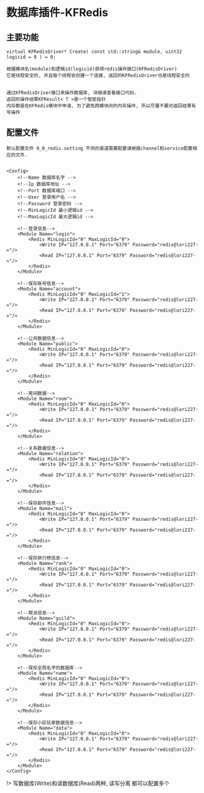 # 数据库插件-KFRedis


## 主要功能
	
	virtual KFRedisDriver* Create( const std::string& module, uint32 logicid = 0 ) = 0;
	
	根据模块名(module)和逻辑id(logicid)获得redis操作接口(KFRedisDriver)
	它是线程安全的, 并且每个线程会创建一个连接, 返回的KFRedisDriver也是线程安全的

	
	通过KFRedisDriver接口来操作数据库, 详细请查看接口代码.
	返回的操作结果KFResult< T >是一个智能指针
	内存都是在KFRedis模块中申请, 为了避免跨模块间的内存操作, 所以尽量不要对返回结果有写操作
	
	
## 配置文件
	
	默认配置文件 0_0_redis.setting 不同的渠道需要配置请根据channel和service配置相应的文件.
	
	
 	<Config>
		<!--Name 数据库名字 -->
		<!--Ip 数据库地址 -->
		<!--Port 数据库端口 -->
		<!--User 登录用户名 -->
		<!--Password 登录密码 -->
		<!--MinLogicId 最小逻辑id -->
		<!--MaxLogicId 最大逻辑id -->
	
		<!--登录信息-->
		<Module Name="login">
			<Redis MinLogicId="0" MaxLogicId="0">
				<Write IP="127.0.0.1" Port="6379" Password="redis@lori227-="/>
				<Read IP="127.0.0.1" Port="6379" Password="redis@lori227-="/>
			</Redis>			 
		</Module>
	
		<!--保存账号信息-->
		<Module Name="account">
			<Redis MinLogicId="0" MaxLogicId="1">
				<Write IP="127.0.0.1" Port="6379" Password="redis@lori227-="/>
				<Read IP="127.0.0.1" Port="6379" Password="redis@lori227-="/>
			</Redis>			 
		</Module>
	
		<!--公共数据信息-->
		<Module Name="public">
			<Redis MinLogicId="0" MaxLogicId="0">
				<Write IP="127.0.0.1" Port="6379" Password="redis@lori227-="/>
				<Read IP="127.0.0.1" Port="6379" Password="redis@lori227-="/>
			</Redis>			 
		</Module>
	
		<!--房间数据-->
		<Module Name="room">
			<Redis MinLogicId="0" MaxLogicId="0">
				<Write IP="127.0.0.1" Port="6379" Password="redis@lori227-="/>
				<Read IP="127.0.0.1" Port="6379" Password="redis@lori227-="/>
			</Redis>			 
		</Module>
	
		<!--关系数据信息-->
		<Module Name="relation">
			<Redis MinLogicId="0" MaxLogicId="0">
				<Write IP="127.0.0.1" Port="6379" Password="redis@lori227-="/>
				<Read IP="127.0.0.1" Port="6379" Password="redis@lori227-="/>
			</Redis>			 
		</Module>
	
		<!--保存邮件信息-->
		<Module Name="mail">
			<Redis MinLogicId="0" MaxLogicId="0">
				<Write IP="127.0.0.1" Port="6379" Password="redis@lori227-="/>
				<Read IP="127.0.0.1" Port="6379" Password="redis@lori227-="/>
			</Redis>			 
		</Module>
	
		<!--保存排行榜信息-->
		<Module Name="rank">
			<Redis MinLogicId="0" MaxLogicId="0">
				<Write IP="127.0.0.1" Port="6379" Password="redis@lori227-="/>
				<Read IP="127.0.0.1" Port="6379" Password="redis@lori227-="/>
			</Redis>			 
		</Module>
	
		<!--帮派信息-->
		<Module Name="guild">
			<Redis MinLogicId="0" MaxLogicId="0">
				<Write IP="127.0.0.1" Port="6379" Password="redis@lori227-="/>
				<Read IP="127.0.0.1" Port="6379" Password="redis@lori227-="/>
			</Redis>			 
		</Module>
	
		<!--保存全局名字的数据库-->
		<Module Name="name">
			<Redis MinLogicId="0" MaxLogicId="0">
				<Write IP="127.0.0.1" Port="6379" Password="redis@lori227-="/>
				<Read IP="127.0.0.1" Port="6379" Password="redis@lori227-="/>
			</Redis>			 
		</Module>
	
		<!--保存小区玩家数据信息-->
		<Module Name="data">
			<Redis MinLogicId="0" MaxLogicId="0">
				<Write IP="127.0.0.1" Port="6379" Password="redis@lori227-="/>
				<Read IP="127.0.0.1" Port="6379" Password="redis@lori227-="/>
			</Redis>			 
		</Module>
	</Config>


!> 写数据库(Write)和读数据库(Read)两种, 读写分离 都可以配置多个